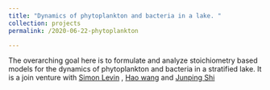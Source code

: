 ```yaml
---
title: "Dynamics of phytoplankton and bacteria in a lake. "
collection: projects
permalink: /2020-06-22-phytoplankton

---
```


The overarching goal here is to formulate and analyze stoichiometry based models for the dynamics of phytoplankton and 
bacteria in a stratified lake. It  is a join venture with [Simon Levin](https://slevin.princeton.edu) , [Hao wang](http://www.math.ualberta.ca/~hwang/) and 
[Junping Shi](https://www.wm.edu/as/cams/mathematical-biology/faculty/shi-j.php)
